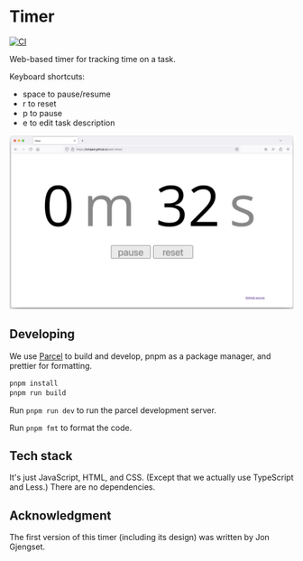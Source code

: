# Timer

[![CI](https://github.com/tchajed/web-timer/actions/workflows/main.yml/badge.svg)](https://github.com/tchajed/web-timer/actions/workflows/main.yml)

Web-based timer for tracking time on a task.

Keyboard shortcuts:

- space to pause/resume
- r to reset
- p to pause
- e to edit task description

[![screenshot of timer showing 0m 32s](img/screenshot.png)](https://tchajed.github.io/web-timer/)

## Developing

We use [Parcel](https://parceljs.org/) to build and develop, pnpm as a package manager, and prettier for formatting.

```sh
pnpm install
pnpm run build
```

Run `pnpm run dev` to run the parcel development server.

Run `pnpm fmt` to format the code.

## Tech stack

It's just JavaScript, HTML, and CSS. (Except that we actually use TypeScript and Less.) There are no dependencies.

## Acknowledgment

The first version of this timer (including its design) was written by Jon Gjengset.
